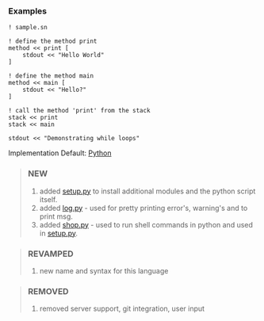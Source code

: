### Examples
```sn
! sample.sn

! define the method print
method << print [
    stdout << "Hello World"
]

! define the method main
method << main [
    stdout << "Hello?"
]

! call the method 'print' from the stack
stack << print
stack << main

stdout << "Demonstrating while loops"

```

Implementation
  Default: [Python](https://python.org)


> ### NEW
>  1. added [setup.py](./setup.py) to install additional modules and the python script itself.
>  2. added [log.py](./scripts/log.py) - used for pretty printing error's, warning's and to print msg.
>  3. added [shop.py](./scripts/shop.py) - used to run shell commands in python and used in [setup.py](./setup.py).

> ### REVAMPED
> 1. new name and syntax for this language

> ### REMOVED
> 1. removed server support, git integration, user input
